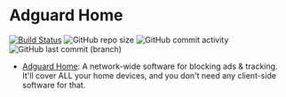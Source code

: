 # Adguard Home

[![Build Status](https://drone.theautomation.nl/api/badges/theautomation/adguard-home/status.svg)](https://drone.theautomation.nl/theautomation/node-red)
![GitHub repo size](https://img.shields.io/github/repo-size/coen17st/adguard-home?logo=Github)
![GitHub commit activity](https://img.shields.io/github/commit-activity/y/coen17st/adguard-home?logo=github)
![GitHub last commit (branch)](https://img.shields.io/github/last-commit/coen17st/adguard-home/main?logo=github)

- [Adguard Home](https://github.com/AdguardTeam/AdGuardHome/): A network-wide software for blocking ads & tracking. It'll cover ALL your home devices, and you don't need any client-side software for that.
